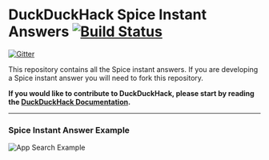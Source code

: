 # DuckDuckHack Spice Instant Answers [![Build Status](https://travis-ci.org/duckduckgo/zeroclickinfo-spice.png?branch=bttf)](https://travis-ci.org/duckduckgo/zeroclickinfo-spice)

[![Gitter](https://badges.gitter.im/Join%20Chat.svg)](https://gitter.im/duckduckgo/zeroclickinfo-spice?utm_source=badge&utm_medium=badge&utm_campaign=pr-badge&utm_content=badge)

This repository contains all the Spice instant answers. If you are developing a Spice instant answer you will need to fork this repository.

**If you would like to contribute to DuckDuckHack, please start by reading the [DuckDuckHack Documentation](https://duck.co/duckduckhack/ddh-intro).**

------

### Spice Instant Answer Example
![App Search Example](https://raw.githubusercontent.com/duckduckgo/duckduckgo-documentation/master/duckduckhack/assets/spice_readme_example.png)
